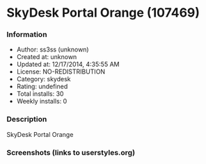 # SkyDesk Portal Orange (107469)

### Information
- Author: ss3ss (unknown)
- Created at: unknown
- Updated at: 12/17/2014, 4:35:55 AM
- License: NO-REDISTRIBUTION
- Category: skydesk
- Rating: undefined
- Total installs: 30
- Weekly installs: 0


### Description
SkyDesk Portal Orange


### Screenshots (links to userstyles.org)




